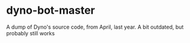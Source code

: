 # dyno-bot-master
 A dump of Dyno's source code, from April, last year. A bit outdated, but probably still works
